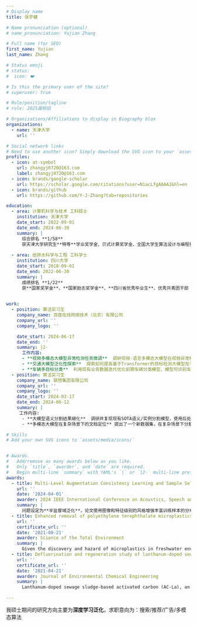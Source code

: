 ```yaml
---
# Display name
title: 张宇健

# Name pronunciation (optional)
# name_pronunciation: Yujian Zhang

# Full name (for SEO)
first_name: Yujian
last_name: Zhang

# Status emoji
# status:
#  icon: ❤️

# Is this the primary user of the site?
# superuser: true

# Role/position/tagline
# role: 2025届校招

# Organizations/Affiliations to display in Biography blox
organizations:
  - name: 天津大学
    url: ''

# Social network links
# Need to use another icon? Simply download the SVG icon to your `assets/media/icons/` folder.
profiles:
  - icon: at-symbol
    url: zhangyj0720@163.com
    label: zhangyj0720@163.com
  - icon: brands/google-scholar
    url: https://scholar.google.com/citations?user=N1acLfgAAAAJ&hl=en
  - icon: brands/github
    url: https://github.com/Y-J-Zhang?tab=repositories

education:
  - area: 计算机科学与技术 工科硕士
    institution: 天津大学
    date_start: 2022-09-01
    date_end: 2024-06-30
    summary: |
      综合排名 **1/58**
      获天津大学研究生**特等**学业奖学金、贝式计算奖学金、全国大学生算法设计与编程挑战赛金奖等奖励。
    
  - area: 给排水科学与工程 工科学士
    institution: 四川大学
    date_start: 2018-09-01
    date_end: 2022-06-30
    summary: |
      成绩排名 **1/22**
      获**国家奖学金**、**国家励志奖学金**、**四川省优秀毕业生**、优秀共青团干部

     
work:
  - position: 算法实习生
    company_name: 百度在线网络技术（北京）有限公司
    company_url: ''
    company_logo: ''

    date_start: 2024-06-17
    date_end: ''
    summary: |2-
      工作内容:
      - **视频多模态大模型异常检测任务微调**  调研视频-语言多模态大模型在视频异常检测的应用，并利用现有业务数据验证相关方法在交通事故检测的有效性并微调，探索优化方案。
      - **交通大模型泛化性探索**  探索如何提高基于Transformer的目标检测大模型在不同城市业务数据上的泛化效果。本人负责方案制定、评测集构建、模型训练、数据增强方案探索等内容。所提方案在相应评测集上mAP50提高**0.7%**至**11.0%**。
      - **车辆多目标分类**  利用现有业务数据迭代优化前期车辆分类模型，模型可识别车辆类型、颜色、品牌，平均精度达**95.68%**。主要工作内容包含需求对齐、评测集构建、数据清洗、冷启动等内容。
  - position: 算法实习生
    company_name: 联想集团有限公司
    company_url: ''
    company_logo: ''
    date_start: 2024-03-17
    date_end: 2024-06-12
    summary: |
     工作内容:
      - **大模型语义分割结果细化**  调研并复现现有SOTA语义/实例分割模型，使用后处理方法利用大模型输出的粗分割结果，结合图像的多尺度上下文语义信息对分割结果进行细化。相应研究成果投稿至ACM MM。
      - **多模态大模型在复杂场景下的文档定位** 提出了一个新数据集，在复杂场景下分割文档。涉及多模态大模型的轻量化以及语义分割等研究内容，本人负责调研现有多模态大模型效果并探索模型轻量化方案。

# Skills
# Add your own SVG icons to `assets/media/icons/`


# Awards.
#   Add/remove as many awards below as you like.
#   Only `title`, `awarder`, and `date` are required.
#   Begin multi-line `summary` with YAML's `|` or `|2-` multi-line prefix and indent 2 spaces below.
awards:
  - title: Multi-Level Augmentation Consistency Learning and Sample Selection for Semi-Supervised Domain Generalization
    url: ''
    date: '2024-04-01'
    awarder: 2024 IEEE International Conference on Acoustics, Speech and Signal Processing
    summary: |
      问题设定为**半监督域泛化**，论文使用图像和特征级别的风格增强丰富训练样本的分布空间，并从域泛化理论研究出发，显式**约束特征域不变性**以提高模型泛化能力。此外，论文还提出新的**样本选择策略**为模型选择高质量有标签样本进行训练。所提方法在域泛化数据集PACS 和OfficeHome 上实现了SOTA 效果，并扩展了现有研究的应用场景。
  - title: Enhanced removal of polyethylene terephthalate microplastics through polyaluminum chloride coagulation with three typical coagulant aids
    url: ''
    certificate_url: ''
    date: '2021-08-21'
    awarder: Science of the Total Environment
    summary: |
      Given the discovery and hazard of microplastics in freshwater environments, the removal of microplastics in drinking water deserves more attention. Nevertheless, in the light of existing literature, the effectiveness of conventional coagulation on microplastics removal is insufficient. Hence, enhanced coagulation is worth being explored. This study investigated the improving performance of anionic polyacrylamide (PAM), sodium alginate (SA), and activated silicic acid (ASA) when using poly‑aluminum chloride (PAC) to remove polyethylene terephthalate (PET) microplastics...
  - title: Defluorination and regeneration study of lanthanum-doped sewage sludge-based activated carbon
    url: ''
    certificate_url: ''
    date: '2021-04-21'
    awarder: Journal of Environmental Chemical Engineering
    summary: |
      Lanthanum-doped sewage sludge-based activated carbon (AC-La), an environment-friendly material, can effectively remove fluoride ions from water. Regeneration performance of AC-La was mainly studied in this work. The results showed that compared to other elution methods, excellent regeneration performance of AC-La was achieved by NaOH. AC-La treated with 0.5 mol/L NaOH showed a high desorption rate (> 98.5%) and fluorine removal efficiency (ca.60%) again....

---
```


我硕士期间的研究方向主要为**深度学习泛化**，求职意向为：搜索/推荐/广告/多模态算法
